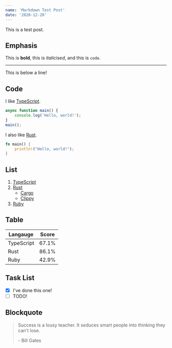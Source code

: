 ```yaml
---
name: 'Markdown Test Post'
date: '2020-12-20'
---
```


This is a test post.

## Emphasis

This is **bold**, this is _italicised_, and this is `code`.

---

This is below a line!

## Code

I like [TypeScript](https://www.typescriptlang.org/).

```ts
async function main() {
	console.log('Hello, world!');
}
main();
```

I also like [Rust](https://www.rust-lang.org/).

```rust
fn main() {
	println!("Hello, world!");
}
```

## List

1. [TypeScript](https://www.typescriptlang.org/)
2. [Rust](https://www.rust-lang.org/)
    - [Cargo](https://github.com/rust-lang/cargo)
    - [Clippy](https://github.com/rust-lang/rust-clippy)
3. [Ruby](https://www.ruby-lang.org/en/)

## Table

| Langauge   | Score |
| ---------- | ----- |
| TypeScript | 67.1% |
| Rust       | 86.1% |
| Ruby       | 42.9% |

## Task List

-   [x] I've done this one!
-   [ ] TODO!

## Blockquote

> Success is a lousy teacher. It seduces smart people into thinking they can't lose.
>
> \- Bill Gates

